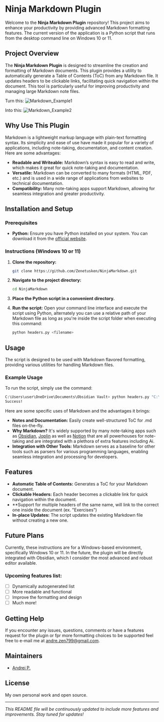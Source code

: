 # Ninja Markdown Plugin

Welcome to the **Ninja Markdown Plugin** repository! This project aims to enhance your productivity by providing advanced Markdown formatting features. The current version of the application is a Python script that runs from the desktop command line on Windows 10 or 11.

## Project Overview

The **Ninja Markdown Plugin** is designed to streamline the creation and formatting of Markdown documents. This plugin provides a utility to automatically generate a Table of Contents (ToC) from any Markdown file. It updates headers to be clickable links, facilitating quick navigation within the document. This tool is particularly useful for improving productivity and managing large Markdown note files.

Turn this: 
![Markdown_Example1](https://github.com/Zenetusken/NinjaMarkdown/assets/173852206/a015ed8e-7114-4f7e-b2f3-ca0ea9db7f45)

Into this: 
![Markdown_Example2](https://github.com/Zenetusken/NinjaMarkdown/assets/173852206/fa6224bc-9a68-4277-8e9f-89a52e844dbf)

## Why Use This Plugin

Markdown is a lightweight markup language with plain-text formatting syntax. Its simplicity and ease of use have made it popular for a variety of applications, including note-taking, documentation, and content creation. Here are some advantages:

- **Readable and Writeable:** Markdown’s syntax is easy to read and write, which makes it great for quick note-taking and documentation.
- **Versatile:** Markdown can be converted to many formats (HTML, PDF, etc.) and is used in a wide range of applications from websites to technical documentation.
- **Compatibility:** Many note-taking apps support Markdown, allowing for seamless integration and greater productivity.

## Installation and Setup

### Prerequisites

- **Python:** Ensure you have Python installed on your system. You can download it from the [official website](https://www.python.org/downloads/).

### Instructions (Windows 10 or 11)

1. **Clone the repository:**
   ```sh
   git clone https://github.com/Zenetusken/NinjaMarkdown.git
   ```

2. **Navigate to the project directory:**
   ```sh
   cd NinjaMarkdown
   ```

3. **Place the Python script in a convenient directory.**

4. **Run the script:**
   Open your command line interface and execute the script using Python, alternately you can use a relative path of your Markdown file as long as you're inside the script folder when executing this command:
   ```sh
   python headers.py <filename>
   ```

## Usage

The script is designed to be used with Markdown flavored formatting, providing various utilities for handling Markdown files. 

### Example Usage

To run the script, simply use the command:
```sh
C:\Users\user\OneDrive\Documents\Obsidian Vault> python headers.py "C:\Bakcup\Obsidian Bakcup\Notes\mynote.md"
Success!
```

Here are some specific uses of Markdown and the advantages it brings:

- **Notes and Documentation:** Easily create well-structured ToC for .md files on-the-fly. 
- **Why Markdown?** It's widely supported by many note-taking apps such as [Obsidian](https://obsidian.md), [Joplin](https://joplinapp.org) as well as [Notion](https://www.notion.so/desktop) that are all powerhouses for note-taking and are integrated with a plethora of extra features including Ai.
- **Integration with Other Tools:** Markdown serves as a baseline for other tools such as parsers for various programming languages, enabling seamless integration and processing for developers.

## Features

- **Automatic Table of Contents:** Generates a ToC for your Markdown document.
- **Clickable Headers:** Each header becomes a clickable link for quick navigation within the document.
- **Support for multiple headers of the same name, will link to the correct one inside the document (ex. "Exercises") 
- **In-place Updates:** The script updates the existing Markdown file without creating a new one.

## Future Plans

Currently, these instructions are for a Windows-based environment, specifically Windows 10 or 11. In the future, the plugin will be directly integrated with Obsidian, which I consider the most advanced and robust editor available.

### Upcoming features list:

- [ ] Dynamically autogenerated list
- [ ] More readable and functional
- [ ] Improve the formatting and design
- [ ] Much more!

## Getting Help

If you encounter any issues, questions, comments or have a features request for the plugin or fpr more formatting choices to be supported feel free to e-mail me at andre.zen799@gmail.com.

## Maintainers

- [Andrei P.](https://github.com/Zenetusken)

## License

My own personal work and open source.

---

*This README file will be continuously updated to include more features and improvements. Stay tuned for updates!*
